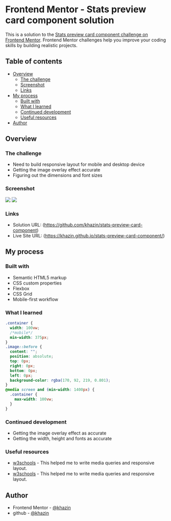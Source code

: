 # Frontend Mentor - Stats preview card component solution

This is a solution to the [Stats preview card component challenge on Frontend Mentor](https://www.frontendmentor.io/challenges/stats-preview-card-component-8JqbgoU62). Frontend Mentor challenges help you improve your coding skills by building realistic projects. 

## Table of contents

- [Overview](#overview)
  - [The challenge](#the-challenge)
  - [Screenshot](#screenshot)
  - [Links](#links)
- [My process](#my-process)
  - [Built with](#built-with)
  - [What I learned](#what-i-learned)
  - [Continued development](#continued-development)
  - [Useful resources](#useful-resources)
- [Author](#author)

## Overview

### The challenge

- Need to build responsive layout for mobile and desktop device
- Getting the image overlay effect accurate
- Figuring out the dimensions and font sizes

### Screenshot

![](screenshot/mobile.jpg)
![](screenshot/desktop.jpg)


### Links

- Solution URL: (https://github.com/khazin/stats-preview-card-component)
- Live Site URL: (https://khazin.github.io/stats-preview-card-component/)

## My process

### Built with

- Semantic HTML5 markup
- CSS custom properties
- Flexbox
- CSS Grid
- Mobile-first workflow

### What I learned

```css
.container {
  width: 100vw;
  /*mobile*/
  min-width: 375px;
}
.image::before {
  content: "";
  position: absolute;
  top: 0px;
  right: 0px;
  bottom: 0px;
  left: 0px;
  background-color: rgba(170, 92, 219, 0.801);
}
@media screen and (min-width: 1400px) {
  .container {
    max-width: 100vw;
  }
}
```

### Continued development

- Getting the image overlay effect as accurate
- Getting the width, height and fonts as accurate

### Useful resources

- [w3schools](https://www.w3schools.com/cssref/css3_pr_mediaquery.asp) - This helped me to write media queries and responsive layout.
- [w3schools](https://www.w3schools.com/cssref/pr_dim_min-width.asp) - This helped me to write media queries and responsive layout.

## Author

- Frontend Mentor - [@khazin](https://www.frontendmentor.io/profile/khazin)
- github - [@khazin](https://github.com/khazin)
